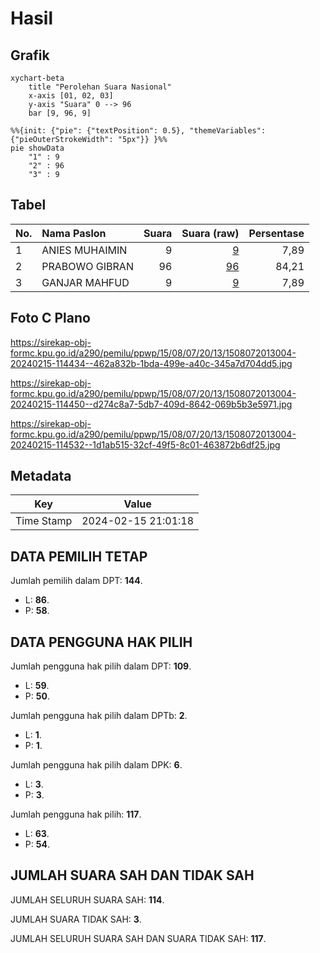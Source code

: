 # Hasil

## Grafik

```mermaid
xychart-beta
    title "Perolehan Suara Nasional"
    x-axis [01, 02, 03]
    y-axis "Suara" 0 --> 96
    bar [9, 96, 9]
```

```mermaid
%%{init: {"pie": {"textPosition": 0.5}, "themeVariables": {"pieOuterStrokeWidth": "5px"}} }%%
pie showData
    "1" : 9
    "2" : 96
    "3" : 9
```

## Tabel

| No. | Nama Paslon    | Suara | Suara (raw) | Persentase |
|:--- |:-------------- | -----:| -----------:| ----------:|
| 1   | ANIES MUHAIMIN | 9     | [9][p-1]    | 7,89       |
| 2   | PRABOWO GIBRAN | 96    | [96][p-2]   | 84,21      |
| 3   | GANJAR MAHFUD  | 9     | [9][p-3]    | 7,89       |


[p-1]: https://github.com/gigit-pemilu/pemilu-2024/blob/main/pilpres/hitung-suara/sub/15-jambi/sub/08-bungo/sub/07-limbur-lubuk-mengkuang/sub/2013-sekar-mengkuang/sub/004-tps/sub/paslon-1.txt
[p-2]: https://github.com/gigit-pemilu/pemilu-2024/blob/main/pilpres/hitung-suara/sub/15-jambi/sub/08-bungo/sub/07-limbur-lubuk-mengkuang/sub/2013-sekar-mengkuang/sub/004-tps/sub/paslon-2.txt
[p-3]: https://github.com/gigit-pemilu/pemilu-2024/blob/main/pilpres/hitung-suara/sub/15-jambi/sub/08-bungo/sub/07-limbur-lubuk-mengkuang/sub/2013-sekar-mengkuang/sub/004-tps/sub/paslon-3.txt

## Foto C Plano

https://sirekap-obj-formc.kpu.go.id/a290/pemilu/ppwp/15/08/07/20/13/1508072013004-20240215-114434--462a832b-1bda-499e-a40c-345a7d704dd5.jpg

https://sirekap-obj-formc.kpu.go.id/a290/pemilu/ppwp/15/08/07/20/13/1508072013004-20240215-114450--d274c8a7-5db7-409d-8642-069b5b3e5971.jpg

https://sirekap-obj-formc.kpu.go.id/a290/pemilu/ppwp/15/08/07/20/13/1508072013004-20240215-114532--1d1ab515-32cf-49f5-8c01-463872b6df25.jpg


## Metadata

| Key        | Value               |
| ---------- | ------------------- |
| Time Stamp | 2024-02-15 21:01:18 |


## DATA PEMILIH TETAP

Jumlah pemilih dalam DPT: **144**.
 * L: **86**.
 * P: **58**.

## DATA PENGGUNA HAK PILIH

Jumlah pengguna hak pilih dalam DPT: **109**.
 * L: **59**.
 * P: **50**.

Jumlah pengguna hak pilih dalam DPTb: **2**.
 * L: **1**.
 * P: **1**.

Jumlah pengguna hak pilih dalam DPK: **6**.
 * L: **3**.
 * P: **3**.

Jumlah pengguna hak pilih: **117**.
 * L: **63**.
 * P: **54**.

## JUMLAH SUARA SAH DAN TIDAK SAH

JUMLAH SELURUH SUARA SAH: **114**.

JUMLAH SUARA TIDAK SAH: **3**.

JUMLAH SELURUH SUARA SAH DAN SUARA TIDAK SAH: **117**.


